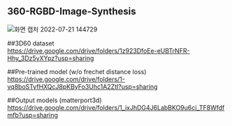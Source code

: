 ## 360-RGBD-Image-Synthesis

![화면 캡처 2022-07-21 144729](https://user-images.githubusercontent.com/43899943/180141031-a2a45ace-139c-411a-9f25-e39a1c1bad0e.jpg)

##3D60 dataset  
https://drive.google.com/drive/folders/1z923DfoEe-eUBTrNFR-Hhy_3Dz5yXYpz?usp=sharing

##Pre-trained model (w/o frechet distance loss)  
https://drive.google.com/drive/folders/1-vq8boSTyfHXQcJ8pKByFo3Uhc1A2ZtI?usp=sharing

##Output models (matterport3d)  
https://drive.google.com/drive/folders/1_ixJhDG4J6LabBKO9u6ci_TF8Wfdfmfb?usp=sharing




